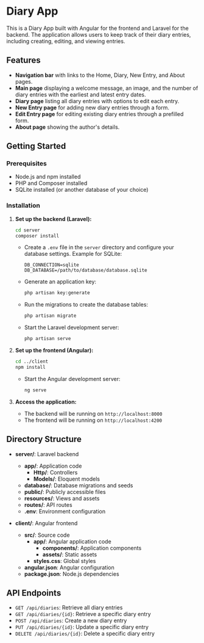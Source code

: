# Diary App

This is a Diary App built with Angular for the frontend and Laravel for the backend. The application allows users to keep track of their diary entries, including creating, editing, and viewing entries.

## Features

- **Navigation bar** with links to the Home, Diary, New Entry, and About pages.
- **Main page** displaying a welcome message, an image, and the number of diary entries with the earliest and latest entry dates.
- **Diary page** listing all diary entries with options to edit each entry.
- **New Entry page** for adding new diary entries through a form.
- **Edit Entry page** for editing existing diary entries through a prefilled form.
- **About page** showing the author's details.

## Getting Started

### Prerequisites

- Node.js and npm installed
- PHP and Composer installed
- SQLite installed (or another database of your choice)

### Installation

1. **Set up the backend (Laravel):**

   ```sh
   cd server
   composer install
   ```

   - Create a `.env` file in the `server` directory and configure your database settings. Example for SQLite:

     ```env
     DB_CONNECTION=sqlite
     DB_DATABASE=/path/to/database/database.sqlite
     ```

   - Generate an application key:

     ```sh
     php artisan key:generate
     ```

   - Run the migrations to create the database tables:

     ```sh
     php artisan migrate
     ```

   - Start the Laravel development server:
     ```sh
     php artisan serve
     ```

2. **Set up the frontend (Angular):**

   ```sh
   cd ../client
   npm install
   ```

   - Start the Angular development server:
     ```sh
     ng serve
     ```

3. **Access the application:**

   - The backend will be running on `http://localhost:8000`
   - The frontend will be running on `http://localhost:4200`

## Directory Structure

- **server/**: Laravel backend

  - **app/**: Application code
    - **Http/**: Controllers
    - **Models/**: Eloquent models
  - **database/**: Database migrations and seeds
  - **public/**: Publicly accessible files
  - **resources/**: Views and assets
  - **routes/**: API routes
  - **.env**: Environment configuration

- **client/**: Angular frontend
  - **src/**: Source code
    - **app/**: Angular application code
      - **components/**: Application components
      - **assets/**: Static assets
    - **styles.css**: Global styles
  - **angular.json**: Angular configuration
  - **package.json**: Node.js dependencies

## API Endpoints

- `GET /api/diaries`: Retrieve all diary entries
- `GET /api/diaries/{id}`: Retrieve a specific diary entry
- `POST /api/diaries`: Create a new diary entry
- `PUT /api/diaries/{id}`: Update a specific diary entry
- `DELETE /api/diaries/{id}`: Delete a specific diary entry
